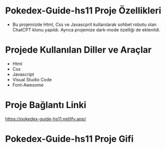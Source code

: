 # Pokedex-Guide-hs11 Proje Özellikleri
<ul>
  <li>Bu projemizde Html, Css ve Javascprit kullanılarak sohbet robotu olan ChatCPT klonu yapıldı. Ayrıca projemize dark-mode özelliği de eklenildi. </li>
</ul>

# Projede Kullanılan Diller ve Araçlar

<ul>
  <li>Html</li>
  <li>Css</li>
  <li> Javascript</li>
  <li>Visual Studio Code</li>
   <li>Font-Awesome</li>
  
 
</ul>

# Proje Bağlantı Linki
https://pokedex-guide-hs11.netlify.app/

# Pokedex-Guide-hs11 Proje Gifi

